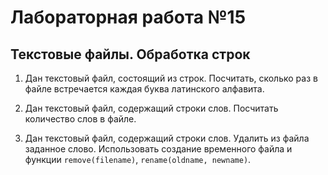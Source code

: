 ﻿# Лабораторная работа №15
## Текстовые файлы. Обработка строк

1. Дан текстовый файл, состоящий из строк. Посчитать, сколько раз в файле встречается каждая буква латинского алфавита.

2. Дан текстовый файл, содержащий строки слов. Посчитать количество слов в файле.

3. Дан текстовый файл, содержащий строки слов. Удалить из файла заданное слово.
	Использовать создание временного файла и функции `remove(filename)`, `rename(oldname, newname)`.